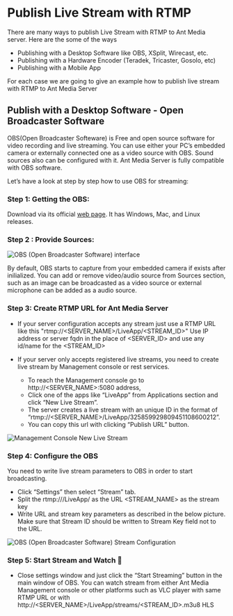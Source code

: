 # Publish Live Stream with RTMP

There are many ways to publish Live Stream with RTMP to Ant Media server. Here are the some of the ways

* Publishing with a Desktop Software like OBS, XSplit, Wirecast, etc. 
* Publishing with a Hardware Encoder (Teradek, Tricaster, Gosolo, etc)
* Publishing with a Mobile App

For each case we are going to give an example how to publish live stream with RTMP to Ant Media Server

## Publish with a Desktop Software - Open Broadcaster Software

OBS(Open Broadcaster Softeware) is Free and open source software for video recording and live streaming.
You can use either your PC’s embedded camera or externally connected one as a video source with OBS. 
Sound sources also can be configured with it. Ant Media Server is fully compatible with OBS software.

Let’s have a look at step by step how to use OBS for streaming:
### Step 1: Getting the OBS:

Download via its official [web page](https://obsproject.com/). It has Windows, Mac, and Linux releases.

### Step 2 : Provide Sources:

![OBS (Open Broadcaster Software) interface](https://ant-media.github.io/Ant-Media-Server/doc/images/obs_screenshot.jpg)

By default, OBS starts to capture from your embedded camera if exists after inilialized. 
You can add or remove video/audio source from Sources section, such as an image can be broadcasted as a video source or 
external microphone can be added as a audio source.

### Step 3: Create RTMP URL for Ant Media Server

* If your server configuration accepts any stream just use a RTMP URL like this "rtmp://<SERVER_NAME>/LiveApp/<STREAM_ID>"
Use IP address or server fqdn in the place of <SERVER_ID> and use any id/name for the <STREAM_ID>

* If your server only accepts registered live streams, you need to create live stream by Management console or rest services. 
    - To reach the Management console go to http://<SERVER_NAME>:5080 address,  
    - Click one of the apps like “LiveApp” from Applications section and click “New Live Stream”. 
    - The server creates a live stream with an unique ID in the format of “rtmp://<SERVER_NAME>/LiveApp/325859929809451108600212”.  
    - You can copy this url with clicking “Publish URL” button.

![Management Console New Live Stream](https://ant-media.github.io/Ant-Media-Server/doc/images/management_console_new_live_stream.png)

### Step 4: Configure the OBS

You need to write live stream parameters to OBS in order to start broadcasting. 
* Click “Settings” then select “Stream” tab. 
* Split the rtmp://<domain or IP of Server>/LiveApp/ as the URL <STREAM_NAME> as the stream key 
* Write URL and stream key parameters as described in the below picture. Make sure that Stream ID should be written to 
Stream Key field not to the URL.

![OBS (Open Broadcaster Software) Stream Configuration](https://ant-media.github.io/Ant-Media-Server/doc/images/OBS_Configuration.png)
 

### Step 5: Start Stream and Watch 🙂

* Close settings window and just click the “Start Streaming” button in the main window of OBS. 
You can watch stream from either Ant Media Management console or other platforms such as VLC player with same RTMP URL or with
http://<SERVER_NAME>/LiveApp/streams/<STREAM_ID>.m3u8 HLS

